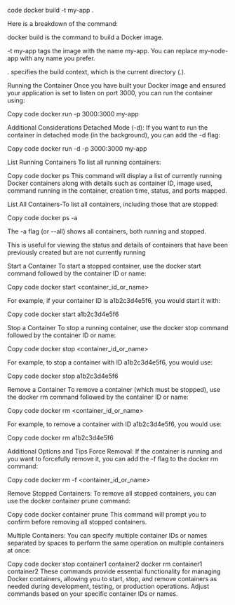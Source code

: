 

code
docker build -t my-app .

Here is a breakdown of the command:

docker build is the command to build a Docker image.

-t my-app tags the image with the name my-app. You can replace my-node-app with any name you prefer.

. specifies the build context, which is the current directory (.).



Running the Container
Once you have built your Docker image and ensured your application is set to listen on port 3000, you can run the container using:

Copy code
docker run -p 3000:3000 my-app

Additional Considerations
Detached Mode (-d): If you want to run the container in detached mode (in the background), you can add the -d flag:

Copy code
docker run -d -p 3000:3000 my-app

List Running Containers
To list all running containers:

Copy code
docker ps
This command will display a list of currently running Docker containers along with details such as container ID, 
image used, command running in the container, creation time, status, and ports mapped.

List All Containers-To list all containers, including those that are stopped:

Copy code
docker ps -a

The -a flag (or --all) shows all containers, both running and stopped. 

This is useful for viewing the status and details of containers that have been previously 
created but are not currently running

Start a Container
To start a stopped container, use the docker start command followed by the container ID or name:

Copy code
docker start <container_id_or_name>

For example, if your container ID is a1b2c3d4e5f6, you would start it with:

Copy code
docker start a1b2c3d4e5f6

Stop a Container
To stop a running container, use the docker stop command followed by the container ID or name:

Copy code
docker stop <container_id_or_name>

For example, to stop a container with ID a1b2c3d4e5f6, you would use:

Copy code
docker stop a1b2c3d4e5f6

Remove a Container
To remove a container (which must be stopped), use the docker rm command followed by the container ID or name:

Copy code
docker rm <container_id_or_name>

For example, to remove a container with ID a1b2c3d4e5f6, you would use:

Copy code
docker rm a1b2c3d4e5f6

Additional Options and Tips
Force Removal: If the container is running and you want to forcefully remove it, 
you can add the -f flag to the docker rm command:

Copy code
docker rm -f <container_id_or_name>

Remove Stopped Containers: To remove all stopped containers, you can use the docker container prune command:

Copy code
docker container prune
This command will prompt you to confirm before removing all stopped containers.

Multiple Containers: You can specify multiple container IDs or names separated by spaces to perform the same 
operation on multiple containers at once:

Copy code
docker stop container1 container2
docker rm container1 container2
These commands provide essential functionality for managing Docker containers, allowing you to start, stop, 
and remove containers as needed during development, testing, or production operations. 
Adjust commands based on your specific container IDs or names.
